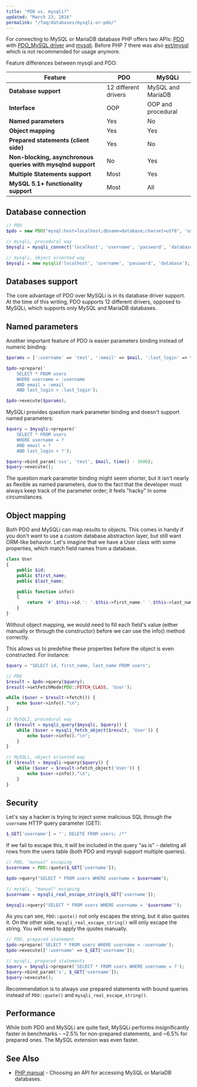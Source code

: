 ```yaml
---
title: "PDO vs. mysqli?"
updated: "March 23, 2016"
permalink: "/faq/databases/mysqli-or-pdo/"
---
```


For connecting to MySQL or MariaDB database PHP offers two APIs:
[PDO](http://php.net/manual/en/book.pdo.php) with
[PDO_MySQL driver](http://php.net/manual/en/ref.pdo-mysql.php) and
[mysqli](http://php.net/manual/en/book.mysqli.php). Before PHP 7 there was also
[ext/mysql](http://php.net/manual/en/book.mysql.php) which is not recommended for
usage anymore.

Feature differences between mysqli and PDO:

Feature | PDO | MySQLi
--- | --- | ---
**Database support** | 12 different drivers | MySQL and MariaDB
**Interface** | OOP | OOP and procedural
**Named parameters** | Yes | No
**Object mapping** | Yes | Yes
**Prepared statements (client side)** | Yes | No
**Non-blocking, asynchronous queries with mysqlnd support** | No | Yes
**Multiple Statements support** | Most | Yes
**MySQL 5.1+ functionality support** | Most | All


## Database connection

```php
// PDO
$pdo = new PDO("mysql:host=localhost;dbname=database;charset=utf8", 'username', 'password');

// mysqli, procedural way
$mysqli = mysqli_connect('localhost', 'username', 'password', 'database');

// mysqli, object oriented way
$mysqli = new mysqli('localhost', 'username', 'password', 'database');
```

## Databases support

The core advantage of PDO over MySQLi is in its database driver support. At the
time of this writing, PDO supports 12 different drivers, opposed to MySQLi,
which supports only MySQL and MariaDB databases.


## Named parameters

Another important feature of PDO is easier parameters binding instead of numeric
binding:

```php
$params = [':username' => 'test', ':email' => $mail, ':last_login' => time() - 3600];

$pdo->prepare('
    SELECT * FROM users
    WHERE username = :username
    AND email = :email
    AND last_login > :last_login');

$pdo->execute($params);
```

MySQLi provides question mark parameter binding and doesn't support named parameters:

```php
$query = $mysqli->prepare('
    SELECT * FROM users
    WHERE username = ?
    AND email = ?
    AND last_login > ?');

$query->bind_param('sss', 'test', $mail, time() - 3600);
$query->execute();
```

The question mark parameter binding might seem shorter, but it isn't nearly as
flexible as named parameters, due to the fact that the developer must always keep
track of the parameter order; it feels "hacky" in some circumstances.

## Object mapping

Both PDO and MySQLi can map results to objects. This comes in handy if you don't
want to use a custom database abstraction layer, but still want ORM-like behavior.
Let's imagine that we have a User class with some properties, which match field
names from a database.

```php
class User
{
    public $id;
    public $first_name;
    public $last_name;

    public function info()
    {
        return '#'.$this->id.': '.$this->first_name.' '.$this->last_name;
    }
}
```

Without object mapping, we would need to fill each field's value (either manually
or through the constructor) before we can use the info() method correctly.

This allows us to predefine these properties before the object is even constructed.
For instance:

```php
$query = "SELECT id, first_name, last_name FROM users";

// PDO
$result = $pdo->query($query);
$result->setFetchMode(PDO::FETCH_CLASS, 'User');

while ($user = $result->fetch()) {
    echo $user->info()."\n";
}

// MySQLI, procedural way
if ($result = mysqli_query($mysqli, $query)) {
    while ($user = mysqli_fetch_object($result, 'User')) {
        echo $user->info()."\n";
    }
}

// MySQLi, object oriented way
if ($result = $mysqli->query($query)) {
    while ($user = $result->fetch_object('User')) {
        echo $user->info()."\n";
    }
}
```

## Security

Let's say a hacker is trying to inject some malicious SQL through the `username`
HTTP query parameter (GET):

```php
$_GET['username'] = "'; DELETE FROM users; /*"
```

If we fail to escape this, it will be included in the query "as is" - deleting
all rows from the users table (both PDO and mysqli support multiple queries).

```php
// PDO, "manual" escaping
$username = PDO::quote($_GET['username']);

$pdo->query("SELECT * FROM users WHERE username = $username");

// mysqli, "manual" escaping
$username = mysqli_real_escape_string($_GET['username']);

$mysqli->query("SELECT * FROM users WHERE username = '$username'");
```

As you can see, `PDO::quote()` not only escapes the string, but it also quotes it.
On the other side, `mysqli_real_escape_string()` will only escape the string. You
will need to apply the quotes manually.

```php
// PDO, prepared statement
$pdo->prepare('SELECT * FROM users WHERE username = :username');
$pdo->execute([':username' => $_GET['username']);

// mysqli, prepared statements
$query = $mysqli->prepare('SELECT * FROM users WHERE username = ?');
$query->bind_param('s', $_GET['username']);
$query->execute();
```

Recommendation is to always use prepared statements with bound queries instead
of `PDO::quote()` and `mysqli_real_escape_string()`.

## Performance

While both PDO and MySQLi are quite fast, MySQLi performs insignificantly faster
in benchmarks - ~2.5% for non-prepared statements, and ~6.5% for prepared ones.
The MySQL extension was even faster.

## See Also

* [PHP manual](http://php.net/manual/en/mysqlinfo.api.choosing.php) - Choosing
  an API for accessing MySQL or MariaDB databases.

